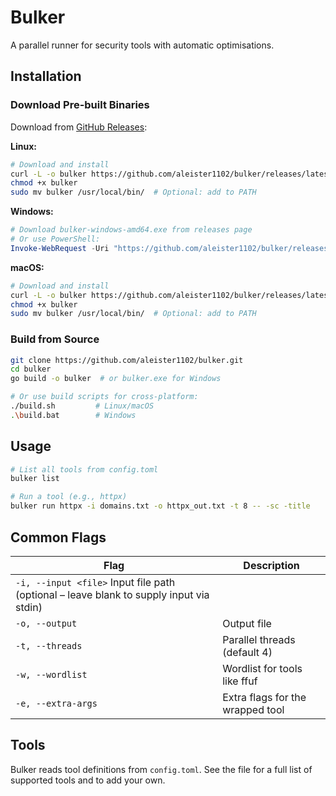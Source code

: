 # Bulker

A parallel runner for security tools with automatic optimisations.

## Installation

### Download Pre-built Binaries
Download from [GitHub Releases](https://github.com/aleister1102/bulker/releases):

**Linux:**
```bash
# Download and install
curl -L -o bulker https://github.com/aleister1102/bulker/releases/latest/download/bulker-linux-amd64
chmod +x bulker
sudo mv bulker /usr/local/bin/  # Optional: add to PATH
```

**Windows:**
```powershell
# Download bulker-windows-amd64.exe from releases page
# Or use PowerShell:
Invoke-WebRequest -Uri "https://github.com/aleister1102/bulker/releases/latest/download/bulker-windows-amd64.exe" -OutFile "bulker.exe"
```

**macOS:**
```bash
# Download and install
curl -L -o bulker https://github.com/aleister1102/bulker/releases/latest/download/bulker-darwin-amd64
chmod +x bulker
sudo mv bulker /usr/local/bin/  # Optional: add to PATH
```

### Build from Source
```bash
git clone https://github.com/aleister1102/bulker.git
cd bulker
go build -o bulker  # or bulker.exe for Windows

# Or use build scripts for cross-platform:
./build.sh         # Linux/macOS
.\build.bat        # Windows
```

## Usage

```bash
# List all tools from config.toml
bulker list

# Run a tool (e.g., httpx)
bulker run httpx -i domains.txt -o httpx_out.txt -t 8 -- -sc -title
```

## Common Flags

| Flag           | Description                          |
|----------------|--------------------------------------|
| `-i, --input <file>`     Input file path (optional – leave blank to supply input via stdin)
| `-o, --output` | Output file                          |
| `-t, --threads`| Parallel threads (default 4)         |
| `-w, --wordlist`| Wordlist for tools like ffuf       |
| `-e, --extra-args`| Extra flags for the wrapped tool   |

## Tools

Bulker reads tool definitions from `config.toml`. See the file for a full list of supported tools and to add your own. 

